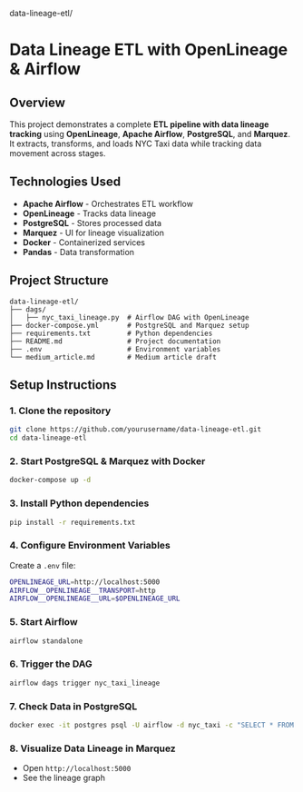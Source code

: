 data-lineage-etl/

# **Data Lineage ETL with OpenLineage & Airflow**

## **Overview**
This project demonstrates a complete **ETL pipeline with data lineage tracking** using **OpenLineage**, **Apache Airflow**, **PostgreSQL**, and **Marquez**. It extracts, transforms, and loads NYC Taxi data while tracking data movement across stages.

## **Technologies Used**
- **Apache Airflow** - Orchestrates ETL workflow
- **OpenLineage** - Tracks data lineage
- **PostgreSQL** - Stores processed data
- **Marquez** - UI for lineage visualization
- **Docker** - Containerized services
- **Pandas** - Data transformation

## **Project Structure**
```
data-lineage-etl/
├── dags/
│   ├── nyc_taxi_lineage.py  # Airflow DAG with OpenLineage
├── docker-compose.yml       # PostgreSQL and Marquez setup
├── requirements.txt         # Python dependencies
├── README.md                # Project documentation
├── .env                     # Environment variables
└── medium_article.md        # Medium article draft
```

## **Setup Instructions**
### **1. Clone the repository**
```bash
git clone https://github.com/yourusername/data-lineage-etl.git
cd data-lineage-etl
```

### **2. Start PostgreSQL & Marquez with Docker**
```bash
docker-compose up -d
```

### **3. Install Python dependencies**
```bash
pip install -r requirements.txt
```

### **4. Configure Environment Variables**
Create a `.env` file:
```bash
OPENLINEAGE_URL=http://localhost:5000
AIRFLOW__OPENLINEAGE__TRANSPORT=http
AIRFLOW__OPENLINEAGE__URL=$OPENLINEAGE_URL
```

### **5. Start Airflow**
```bash
airflow standalone
```

### **6. Trigger the DAG**
```bash
airflow dags trigger nyc_taxi_lineage
```

### **7. Check Data in PostgreSQL**
```bash
docker exec -it postgres psql -U airflow -d nyc_taxi -c "SELECT * FROM nyc_taxi LIMIT 5;"
```

### **8. Visualize Data Lineage in Marquez**
- Open `http://localhost:5000`
- See the lineage graph
